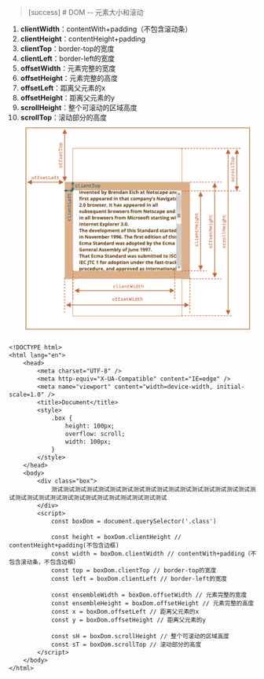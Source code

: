>[success] # DOM -- 元素大小和滚动
1. **clientWidth**：contentWith+padding（不包含滚动条）
2. **clientHeight**：contentHeight+padding
3. **clientTop**：border-top的宽度
4. **clientLeft**：border-left的宽度
5. **offsetWidth**：元素完整的宽度
6. **offsetHeight**：元素完整的高度
7. **offsetLeft**：距离父元素的x
8. **offsetHeight**：距离父元素的y
9. **scrollHeight**：整个可滚动的区域高度
10. **scrollTop**：滚动部分的高度
![](images/screenshot_1658047856796.png)
~~~
<!DOCTYPE html>
<html lang="en">
	<head>
		<meta charset="UTF-8" />
		<meta http-equiv="X-UA-Compatible" content="IE=edge" />
		<meta name="viewport" content="width=device-width, initial-scale=1.0" />
		<title>Document</title>
		<style>
			.box {
				height: 100px;
				overflow: scroll;
				width: 100px;
			}
		</style>
	</head>
	<body>
		<div class="box">
			测试测试测试测试测试测试测试测试测试测试测试测试测试测试测试测试测试测试测试测试测试测试测试测试测试测试测试测试测试测试测试
		</div>
		<script>
			const boxDom = document.querySelector('.class')

			const height = boxDom.clientHeight // contentHeight+padding(不包含边框)
			const width = boxDom.clientWidth // contentWith+padding（不包含滚动条，不包含边框）
			const top = boxDom.clientTop // border-top的宽度
			const left = boxDom.clientLeft // border-left的宽度

			const ensembleWidth = boxDom.offsetWidth // 元素完整的宽度
			const ensembleHeight = boxDom.offsetHeight // 元素完整的高度
			const x = boxDom.offsetLeft // 距离父元素的x
			const y = boxDom.offsetHeight // 距离父元素的y

			const sH = boxDom.scrollHeight // 整个可滚动的区域高度
			const sT = boxDom.scrollTop // 滚动部分的高度
		</script>
	</body>
</html>

~~~